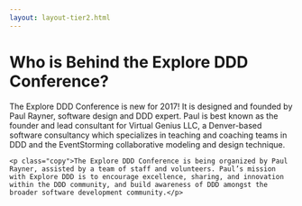 ```yaml
---
layout: layout-tier2.html
---
```

<div class="container section people">
	<h1 class="section-header">Who is Behind the Explore DDD Conference?</h1>
	<p class="copy">The Explore DDD Conference is new for 2017! It is designed and founded by Paul Rayner, software design and DDD expert. Paul is best known as the founder and lead consultant for Virtual Genius LLC, a Denver-based software consultancy which specializes in teaching and coaching teams in DDD and the EventStorming collaborative modeling and design technique.</p>

	<p class="copy">The Explore DDD Conference is being organized by Paul Rayner, assisted by a team of staff and volunteers. Paul’s mission with Explore DDD is to encourage excellence, sharing, and innovation within the DDD community, and build awareness of DDD amongst the broader software development community.</p>
</div>